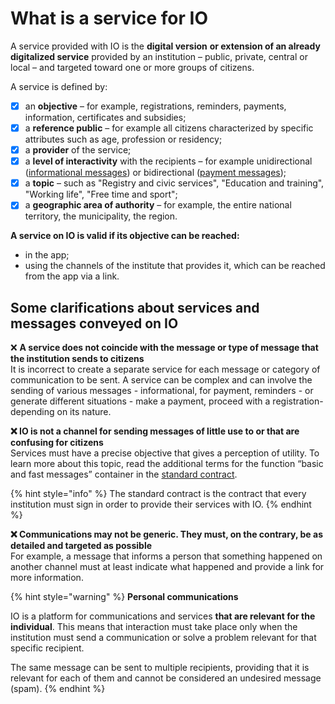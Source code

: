 # What is a service for IO

A service provided with IO is the **digital version** **or extension of an already digitalized service** provided by an institution – public, private, central or local – and targeted toward one or more groups of citizens.

A service is defined by: 

* [X] an **objective** – for example, registrations, reminders, payments, information, certificates and subsidies;
* [X] a **reference public** – for example all citizens characterized by specific attributes such as age, profession or residency;
* [X] a **provider** of the service; 
* [X] a **level of interactivity** with the recipients – for example unidirectional ([informational messages](../what-a-service-can-do-with-io/sending-messages/informational-messages.md)) or bidirectional ([payment messages](../che-cosa-puo-fare-un-servizio-su-io/inviare-messaggi/messaggi-che-veicolano-un-pagamento/)); 
* [X] a **topic** – such as "Registry and civic services", "Education and training", "Working life", "Free time and sport"; 
* [X] a **geographic area of authority** – for example, the entire national territory, the municipality, the region.

**A service on IO is valid if its objective can be reached:**

* in the app;
* using the channels of the institute that provides it, which can be reached from the app via a link.  

## Some clarifications about services and messages conveyed on IO

❌ **A service does not coincide with the message or type of message that the institution sends to citizens**  
It is incorrect to create a separate service for each message or category of communication to be sent. A service can be complex and can involve the sending of various messages - informational, for payment, reminders - or generate different situations - make a payment, proceed with a registration- depending on its nature.

**❌ IO is not a channel for sending messages of little use to or that are confusing for citizens**  
Services must have a precise objective that gives a perception of utility. To learn more about this topic, read the additional terms for the function “basic and fast messages” container in the [standard contract](http://127.0.0.1:5000/o/KXYtsf32WSKm6ga638R3/s/O7clRJB6pY0VI5sEBF8J/).

{% hint style="info" %}
The standard contract is the contract that every institution must sign in order to provide their services with IO.
{% endhint %}

**❌ Communications may not be generic. They must, on the contrary, be as detailed and targeted as possible**  
For example, a message that informs a person that something happened on another channel must at least indicate what happened and provide a link for more information.

{% hint style="warning" %}
**Personal communications**

IO is a platform for communications and services **that are relevant for the individual**. This means that interaction must take place only when the institution must send a communication or solve a problem relevant for that specific recipient. 

The same message can be sent to multiple recipients, providing that it is relevant for each of them and cannot be considered an undesired message (spam).
{% endhint %}